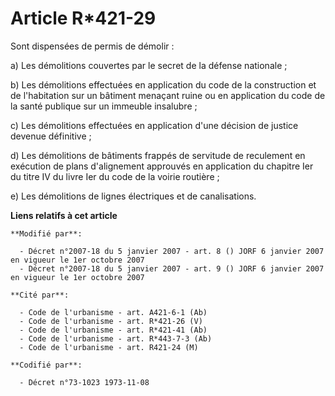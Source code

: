 # Article R*421-29

Sont dispensées de permis de démolir :

a) Les démolitions couvertes par le secret de la défense nationale ;

b) Les démolitions effectuées en application du code de la construction et de l'habitation sur un bâtiment menaçant ruine ou
en application du code de la santé publique sur un immeuble insalubre ;

c) Les démolitions effectuées en application d'une décision de justice devenue définitive ;

d) Les démolitions de bâtiments frappés de servitude de reculement en exécution de plans d'alignement approuvés en
application du chapitre Ier du titre IV du livre Ier du code de la voirie routière ;

e) Les démolitions de lignes électriques et de canalisations.

**Liens relatifs à cet article**

	**Modifié par**:

	  - Décret n°2007-18 du 5 janvier 2007 - art. 8 () JORF 6 janvier 2007 en vigueur le 1er octobre 2007
	  - Décret n°2007-18 du 5 janvier 2007 - art. 9 () JORF 6 janvier 2007 en vigueur le 1er octobre 2007

	**Cité par**:

	  - Code de l'urbanisme - art. A421-6-1 (Ab)
	  - Code de l'urbanisme - art. R*421-26 (V)
	  - Code de l'urbanisme - art. R*421-41 (Ab)
	  - Code de l'urbanisme - art. R*443-7-3 (Ab)
	  - Code de l'urbanisme - art. R421-24 (M)

	**Codifié par**:

	  - Décret n°73-1023 1973-11-08
